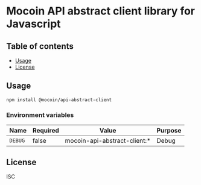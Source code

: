 # Mocoin API abstract client library for Javascript

## Table of contents

* [Usage](#usage)
* [License](#license)

## Usage

```shell
npm install @mocoin/api-abstract-client
```

### Environment variables

| Name    | Required | Value                            | Purpose |
|---------|----------|----------------------------------|---------|
| `DEBUG` | false    | mocoin-api-abstract-client:* | Debug   |

## License

ISC

